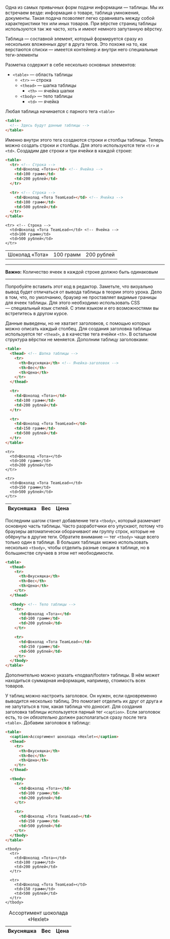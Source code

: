 
Одна из самых привычных форм подачи информации — таблицы. Мы их встречаем везде: информация о товаре, таблица умножения, документы. Такая подача позволяет легко сравнивать между собой характеристики тех или иных товаров. При вёрстке страниц таблицы используются так же часто, хоть и имеют немного запутанную вёрстку.

Таблица — составной элемент, который формируется сразу из нескольких вложенных друг в друга тегов. Это похоже на то, как верстаются списки — имеется контейнер и внутри него специальные теги-элементы

Разметка содержит в себе несколько основных элементов:

* `<table>` — область таблицы
  * `<tr>` — строка
  * `<thead>` — шапка таблицы
    * `<th>` — ячейка шапки
  * `<tbody>` — тело таблицы
    * `<td>` — ячейка

Любая таблица начинается с парного тега `<table>`

```html
<table>
  <!-- Здесь будут данные таблицы -->
</table>
```

Именно внутри этого тега создаются строки и столбцы таблицы. Теперь можно создать строки и столбцы. Для этого используются теги `<tr>` и `<td>`. Создадим две строки и три ячейки в каждой строке:

```html
<table>
  <tr> <!-- Строка -->
    <td>Шоколад «Тота»</td> <!-- Ячейка -->
    <td>100 грамм</td>
    <td>200 рублей</td>
  </tr>

  <tr> <!-- Строка -->
    <td>Шоколад «Тота TeamLead»</td> <!-- Ячейка -->
    <td>100 грамм</td>
    <td>500 рублей</td>
  </tr>
</table>
```

<div class="hexlet-basics-example my-3">
  <table class="table-bordered m-0 w-100">
    <tr> <!-- Строка -->
      <td>Шоколад «Тота»</td> <!-- Ячейка -->
      <td>100 грамм</td>
      <td>200 рублей</td>
    </tr>

    <tr> <!-- Строка -->
      <td>Шоколад «Тота TeamLead»</td> <!-- Ячейка -->
      <td>100 грамм</td>
      <td>500 рублей</td>
    </tr>
  </table>
</div>

---

**Важно:** Количество ячеек в каждой строке должно быть одинаковым

---

Попробуйте вставить этот код в редактор. Заметьте, что визуально вывод будет отличаться от вывода таблицы в теории этого урока. Дело в том, что, по умолчанию, браузер не проставляет видимые границы для ячеек таблицы. Для этого необходимо использовать CSS — специальный язык стилей. С этим языком и его возможностями вы встретитесь в другом курсе.

Данные выведены, но не хватает заголовков, с помощью которых можно описать каждый столбец. Для создания заголовка таблицы используется тег `<thead>`, а в качестве тега ячейки `<th>`. В остальном структура вёрстки не меняется. Дополним таблицу заголовками:

```html
<table>
  <thead> <!-- Шапка таблицы -->
    <tr>
      <th>Вкусняшка</th> <!-- Ячейка-заголовок -->
      <th>Вес</th>
      <th>Цена</th>
    </tr>
  </thead>

  <tr>
    <td>Шоколад «Тота»</td>
    <td>100 грамм</td>
    <td>200 рублей</td>
  </tr>

  <tr>
    <td>Шоколад «Тота TeamLead»</td>
    <td>150 грамм</td>
    <td>500 рублей</td>
  </tr>
</table>
```

<div class="hexlet-basics-example my-3">
  <table class="table-bordered m-0">
    <thead> <!-- Шапка таблицы -->
      <tr>
        <th>Вкусняшка</th> <!-- Ячейка-заголовок -->
        <th>Вес</th>
        <th>Цена</th>
      </tr>
    </thead>

    <tr>
      <td>Шоколад «Тота»</td>
      <td>100 грамм</td>
      <td>200 рублей</td>
    </tr>

    <tr>
      <td>Шоколад «Тота TeamLead»</td>
      <td>150 грамм</td>
      <td>500 рублей</td>
    </tr>
  </table>
</div>

Последним шагом станет добавление тега `<tbody>`, который размечает основную часть таблицы. Часто разработчики его упускают, потому что браузеры автоматически оборачивают им группу строк, которые не обёрнуты в другие теги. Обратите внимание — тег `<tbody>` чаще всего только один в таблице. В больших таблицах можно использовать несколько `<tbody>`, чтобы отделить разные секции в таблице, но в большинстве случаев в этом нет необходимости.

```html
<table>
  <thead>
    <tr>
      <th>Вкусняшка</th>
      <th>Вес</th>
      <th>Цена</th>
    </tr>
  </thead>

  <tbody> <!-- Тело таблицы -->
    <tr>
      <td>Шоколад «Тота»</td>
      <td>100 грамм</td>
      <td>200 рублей</td>
    </tr>

    <tr>
      <td>Шоколад «Тота TeamLead»</td>
      <td>150 грамм</td>
      <td>500 рублей</td>
    </tr>
  </tbody>
</table>
```

Дополнительно можно указать «подвал/footer» таблицы. В нём может находиться суммарная информация, например, стоимость всех товаров.

У таблиц можно настроить заголовок. Он нужен, если одновременно выводится несколько таблиц. Это помогает отделить их друг от друга и не запутаться в том, какая таблица что доносит. Для создания заголовка таблицы используется парный тег `<caption>`. Если заголовок есть, то он _обязательно_ должен располагаться сразу после тега `<table>`. Добавим заголовок в таблицу:


```html
<table>
  <caption>Ассортимент шоколада «Hexlet»</caption>
  <thead>
    <tr>
      <th>Вкусняшка</th>
      <th>Вес</th>
      <th>Цена</th>
    </tr>
  </thead>

  <tbody>
    <tr>
      <td>Шоколад «Тота»</td>
      <td>100 грамм</td>
      <td>200 рублей</td>
    </tr>

    <tr>
      <td>Шоколад «Тота TeamLead»</td>
      <td>150 грамм</td>
      <td>500 рублей</td>
    </tr>
  </tbody>
</table>
```

<div class="hexlet-basics-example my-3">
  <table class="table-bordered m-0">
    <caption>Ассортимент шоколада «Hexlet»</caption>
    <thead>
      <tr>
        <th>Вкусняшка</th>
        <th>Вес</th>
        <th>Цена</th>
      </tr>
    </thead>

    <tbody>
      <tr>
        <td>Шоколад «Тота»</td>
        <td>100 грамм</td>
        <td>200 рублей</td>
      </tr>

      <tr>
        <td>Шоколад «Тота TeamLead»</td>
        <td>150 грамм</td>
        <td>500 рублей</td>
      </tr>
    </tbody>
  </table>
</div>
